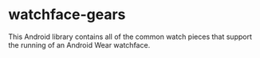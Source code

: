 watchface-gears
===============

This Android library contains all of the common watch pieces that support the running of an Android Wear watchface.
